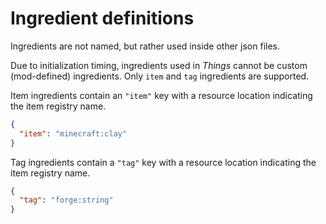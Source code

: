 # Ingredient definitions

Ingredients are not named, but rather used inside other json files.

Due to initialization timing, ingredients used in _Things_ cannot be custom (mod-defined) ingredients. Only `item` and `tag` ingredients are supported.

Item ingredients contain an `"item"` key with a resource location indicating the item registry name.

```json
{
  "item": "minecraft:clay"
}
```

Tag ingredients contain a `"tag"` key with a resource location indicating the item registry name.

```json
{
  "tag": "forge:string"
}
```